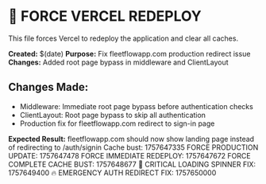 # 🚀 FORCE VERCEL REDEPLOY

This file forces Vercel to redeploy the application and clear all caches.

**Created:** $(date) **Purpose:** Fix fleetflowapp.com production redirect issue **Changes:** Added
root page bypass in middleware and ClientLayout

## Changes Made:

- Middleware: Immediate root page bypass before authentication checks
- ClientLayout: Root page bypass to skip all authentication
- Production fix for fleetflowapp.com redirect to sign-in page

**Expected Result:** fleetflowapp.com should now show landing page instead of redirecting to
/auth/signin Cache bust: 1757647335 FORCE PRODUCTION UPDATE: 1757647478 FORCE IMMEDIATE REDEPLOY:
1757647672 FORCE COMPLETE CACHE BUST: 1757648677 🚨 CRITICAL LOADING SPINNER FIX: 1757649400 🔥
EMERGENCY AUTH REDIRECT FIX: 1757650000
